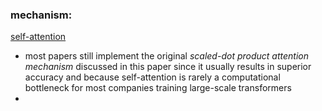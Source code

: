 ### mechanism:
[self-attention](https://sebastianraschka.com/blog/2023/self-attention-from-scratch.html)
-  most papers still implement the original *scaled-dot product attention mechanism* discussed in this paper since it usually results in superior accuracy and because self-attention is rarely a computational bottleneck for most companies training large-scale transformers
-  